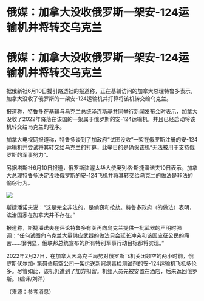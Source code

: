 # 俄媒：加拿大没收俄罗斯一架安-124运输机并将转交乌克兰

# 俄媒：加拿大没收俄罗斯一架安-124运输机并将转交乌克兰

据俄新社6月10日援引路透社的报道称，正在基辅访问的加拿大总理特鲁多表示，加拿大没收了俄罗斯的一架安-124运输机并打算将该机转交给乌克兰。

报道称，特鲁多在基辅与乌克兰总统泽连斯基共同举行新闻发布会时表示，加拿大没收了2022年降落在该国的一架属于俄罗斯的安-124运输机，并且已经启动将该机转交给乌克兰的程序。

加拿大电视网报道称，特鲁多谈到了加政府“试图没收”一架在俄罗斯注册的安-124运输机并尝试将其转交给乌克兰的打算，此举目的是确保该机“无法被用于支持俄罗斯的军事努力”。

另据塔斯社6月10日报道，俄罗斯驻渥太华大使奥列格·斯捷潘诺夫10日表示，加拿大总理特鲁多决定没收俄罗斯的安-124飞机并将其转交给乌克兰的做法是非法的偷窃行为。

![](https://inews.gtimg.com/om_bt/OLYqXKn0DnITcGDIY1UBD0MMj__Digy2G4-ZxXKTvB3Q4AA/1000)

斯捷潘诺夫说：“这是完全非法的，是偷窃和抢劫。特鲁多政府（的做法）表明，法治国家在加拿大并不存在。”

报道称，斯捷潘诺夫在评论特鲁多有关再向乌克兰提供一批武器的声明时强调：“任何试图向乌克兰大量供应武器的做法只会延长冲突和该国应征公民的痛苦……很明显，俄联邦总统宣布的所有特别军事行动目标都将实现。”

2022年2月27日，在加拿大因乌克兰局势对俄罗斯飞机关闭领空的两小时前，俄罗斯伏尔加-
第聂伯航空公司一架运送新冠病毒检测试剂的安-124运输机飞抵多伦多。尽管如此，该机仍遭到了加方扣留。机组人员先被安置在酒店，后来返回俄罗斯。（编译/刘洋）

（来源：参考消息）

